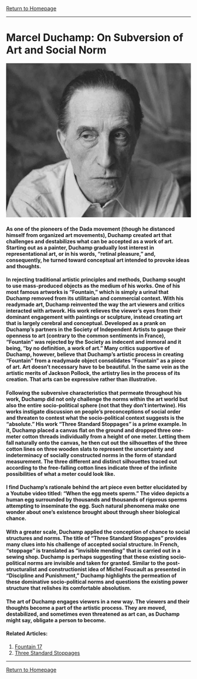 [Return to Homepage](https://timmypoyu.github.io)
- - - -
# Marcel Duchamp: On Subversion of Art and Social Norm
![image](https://github.com/Timmypoyu/Timmypoyu.github.io/blob/master/artmemo7/8d6054cd-marcel-duchamp-3.jpg?raw=true)
#### As one of the pioneers of the Dada movement (though he distanced himself from organized art movements), Duchamp created art that challenges and destabilizes what can be accepted as a work of art. Starting out as a painter, Duchamp gradually lost interest in representational art, or in his words, “retinal pleasure,” and, consequently, he turned toward conceptual art intended to provoke ideas and thoughts. 

#### In rejecting traditional artistic principles and methods, Duchamp sought to use mass-produced objects as the medium of his works. One of his most famous artworks is “Fountain,” which is simply a urinal that Duchamp removed from its utilitarian and commercial context. With his readymade art, Duchamp reinvented the way the art viewers and critics interacted with artwork. His work relieves the viewer’s eyes from their dominant engagement with paintings or sculpture, instead creating art that is largely cerebral and conceptual. Developed as a prank on Duchamp’s partners in the Society of Independent Artists to gauge their openness to art (contrary to the common sentiments in France), “Fountain” was rejected by the Society as indecent and immoral and it being, “by no definition, a work of art.” Many critics supportive of Duchamp, however, believe that Duchamp’s artistic process in creating “Fountain” from a readymade object consolidates “Fountain” as a piece of art. Art doesn’t necessary have to be beautiful. In the same vein as the artistic merits of Jackson Pollock, the artistry lies in the process of its creation. That arts can be expressive rather than illustrative. 

#### Following the subversive characteristics that permeate throughout his work, Duchamp did not only challenge the norms within the art world but also the entire socio-political sphere (not that they don’t intertwine). His works instigate discussion on people’s preconceptions of social order and threaten to contest what the socio-political context suggests is the “absolute.” His work “Three Standard Stoppages” is a prime example. In it, Duchamp placed a canvas flat on the ground and dropped three one-meter cotton threads individually from a height of one meter. Letting them fall naturally onto the canvas, he then cut out the silhouettes of the three cotton lines on three wooden slats to represent the uncertainty and indeterminacy of socially constructed norms in the form of standard measurement. The three different and distinct silhouettes traced out according to the free-falling cotton lines indicate three of the infinite possibilities of what a meter could look like. 

#### I find Duchamp’s rationale behind the art piece even better elucidated by a Youtube video titled: “When the egg meets sperm.” The video depicts a human egg surrounded by thousands and thousands of rigorous sperms attempting to inseminate the egg. Such natural phenomena make one wonder about one’s existence brought about through sheer biological chance. 

#### With a greater scale, Duchamp applied the conception of chance to social structures and norms. The title of “Three Standard Stoppages” provides many clues into his challenge of accepted social structure. In French, “stoppage” is translated as “invisible mending” that is carried out in a sewing shop. Duchamp is perhaps suggesting that these existing socio-political norms are invisible and taken for granted. Similar to the post-structuralist and constructionist idea of Michel Foucault as presented in “Discipline and Punishment,” Duchamp highlights the permeation of these dominative socio-political norms and questions the existing power structure that relishes its comfortable absolutism. 

#### The art of Duchamp engages viewers in a new way. The viewers and their thoughts become a part of the artistic process. They are moved, destabilized, and sometimes even threatened as art can, as Duchamp might say, obligate a person to become.

#### Related Articles: 
1. [Fountain 17](http://www.fountain17.com/about/duchamp-and-fountain/)
2. [Three Standard Stoppages](http://www.toutfait.com/unmaking_the_museum/Standard%20Stoppages.html)

- - - -
[Return to Homepage](https://timmypoyu.github.io)
